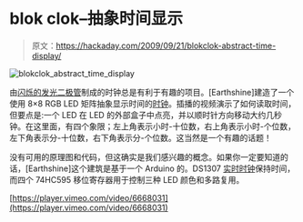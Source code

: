 # blok clok–抽象时间显示

> 原文：<https://hackaday.com/2009/09/21/blokclok-abstract-time-display/>

![blokclok_abstract_time_display](img/154f287380b1b56e66c06b439db5f653.png "blokclok_abstract_time_display")

由[闪烁的发光二极管](http://hackaday.com/2009/04/08/the-bulbdial-clock-comes-to-life/)制成的时钟总是有利于有趣的项目。[Earthshine]建造了一个使用 8×8 RGB LED 矩阵抽象显示时间的[时钟](http://www.instructables.com/id/The-BlokClok-Concept-Arduino-driven-RGB-A/)。插播的视频演示了如何读取时间，但要点是:一个 LED 在 LED 的外部盒子中点亮，并以顺时针方向移动大约几秒钟。在这里面，有四个象限；左上角表示小时-十位数，右上角表示小时-个位数，左下角表示分-十位数，右下角表示分-个位数。这当然是一个有趣的话题！

没有可用的原理图和代码，但这确实是我们感兴趣的概念。如果你一定要知道的话，[Earthshine]这个建筑是基于一个 Arduino 的。DS1307 [实时时钟](http://hackaday.com/2009/06/26/parts-i2c-real-time-clock-calendar-pcf8563/)保持时间，而四个 74HC595 移位寄存器用于控制三种 LED 颜色和多路复用。

[https://player.vimeo.com/video/6668031](https://player.vimeo.com/video/6668031)